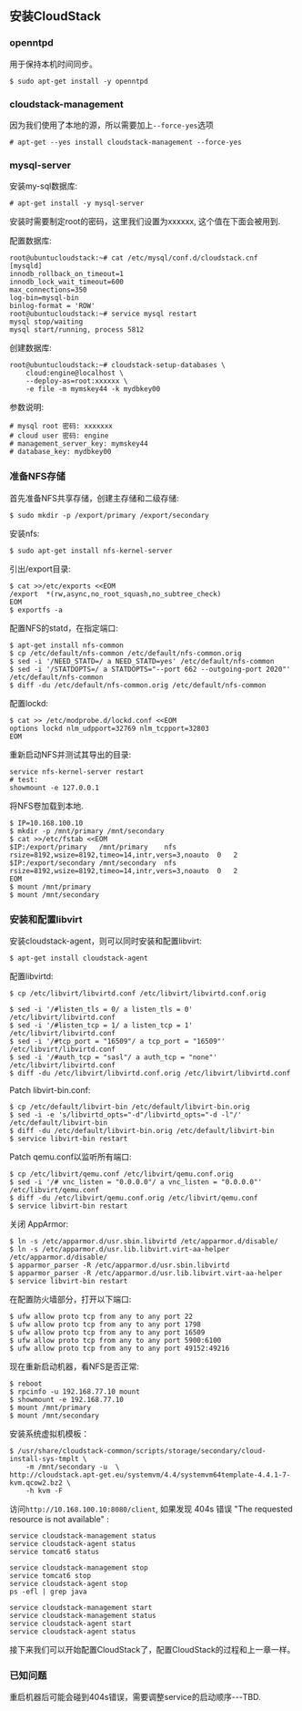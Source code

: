 ## 安装CloudStack
### openntpd
用于保持本机时间同步。    

```
$ sudo apt-get install -y openntpd
```

### cloudstack-management
因为我们使用了本地的源，所以需要加上`--force-yes`选项

```
# apt-get --yes install cloudstack-management --force-yes
```

### mysql-server
安装my-sql数据库:    

```
# apt-get install -y mysql-server
```
安装时需要制定root的密码，这里我们设置为xxxxxx, 这个值在下面会被用到.    

配置数据库:     

```
root@ubuntucloudstack:~# cat /etc/mysql/conf.d/cloudstack.cnf 
[mysqld]
innodb_rollback_on_timeout=1
innodb_lock_wait_timeout=600
max_connections=350
log-bin=mysql-bin
binlog-format = 'ROW'
root@ubuntucloudstack:~# service mysql restart
mysql stop/waiting
mysql start/running, process 5812
```
创建数据库:   

```
root@ubuntucloudstack:~# cloudstack-setup-databases \
	cloud:engine@localhost \
	--deploy-as=root:xxxxxx \
	-e file -m mymskey44 -k mydbkey00
```
参数说明:    

```
# mysql root 密码: xxxxxxx
# cloud user 密码: engine
# management_server_key: mymskey44
# database_key: mydbkey00
```


### 准备NFS存储


首先准备NFS共享存储，创建主存储和二级存储:    
```
$ sudo mkdir -p /export/primary /export/secondary
```
安装nfs:    

```
$ sudo apt-get install nfs-kernel-server
```
引出/export目录:    

```
$ cat >>/etc/exports <<EOM
/export  *(rw,async,no_root_squash,no_subtree_check)
EOM
$ exportfs -a

```
配置NFS的statd，在指定端口:    

```
$ apt-get install nfs-common 
$ cp /etc/default/nfs-common /etc/default/nfs-common.orig
$ sed -i '/NEED_STATD=/ a NEED_STATD=yes' /etc/default/nfs-common
$ sed -i '/STATDOPTS=/ a STATDOPTS="--port 662 --outgoing-port 2020"'
/etc/default/nfs-common
$ diff -du /etc/default/nfs-common.orig /etc/default/nfs-common
```
配置lockd:    

```
$ cat >> /etc/modprobe.d/lockd.conf <<EOM
options lockd nlm_udpport=32769 nlm_tcpport=32803
EOM
```
重新启动NFS并测试其导出的目录:    

```
service nfs-kernel-server restart
# test:
showmount -e 127.0.0.1
```

将NFS卷加载到本地. 

```
$ IP=10.168.100.10
$ mkdir -p /mnt/primary /mnt/secondary
$ cat >>/etc/fstab <<EOM
$IP:/export/primary   /mnt/primary    nfs
rsize=8192,wsize=8192,timeo=14,intr,vers=3,noauto  0   2
$IP:/export/secondary /mnt/secondary  nfs
rsize=8192,wsize=8192,timeo=14,intr,vers=3,noauto  0   2
EOM
$ mount /mnt/primary
$ mount /mnt/secondary
```

### 安装和配置libvirt
安装cloudstack-agent，则可以同时安装和配置libvirt:    

```
$ apt-get install cloudstack-agent
```
配置libvirtd:    

```
$ cp /etc/libvirt/libvirtd.conf /etc/libvirt/libvirtd.conf.orig

$ sed -i '/#listen_tls = 0/ a listen_tls = 0' /etc/libvirt/libvirtd.conf
$ sed -i '/#listen_tcp = 1/ a listen_tcp = 1' /etc/libvirt/libvirtd.conf
$ sed -i '/#tcp_port = "16509"/ a tcp_port = "16509"' /etc/libvirt/libvirtd.conf
$ sed -i '/#auth_tcp = "sasl"/ a auth_tcp = "none"' /etc/libvirt/libvirtd.conf
$ diff -du /etc/libvirt/libvirtd.conf.orig /etc/libvirt/libvirtd.conf
```

Patch libvirt-bin.conf:

```
$ cp /etc/default/libvirt-bin /etc/default/libvirt-bin.orig
$ sed -i -e 's/libvirtd_opts="-d"/libvirtd_opts="-d -l"/' /etc/default/libvirt-bin
$ diff -du /etc/default/libvirt-bin.orig /etc/default/libvirt-bin
$ service libvirt-bin restart
```

Patch qemu.conf以监听所有端口:     

```
$ cp /etc/libvirt/qemu.conf /etc/libvirt/qemu.conf.orig
$ sed -i '/# vnc_listen = "0.0.0.0"/ a vnc_listen = "0.0.0.0"' /etc/libvirt/qemu.conf
$ diff -du /etc/libvirt/qemu.conf.orig /etc/libvirt/qemu.conf
$ service libvirt-bin restart
```

关闭 AppArmor:

```
$ ln -s /etc/apparmor.d/usr.sbin.libvirtd /etc/apparmor.d/disable/
$ ln -s /etc/apparmor.d/usr.lib.libvirt.virt-aa-helper /etc/apparmor.d/disable/
$ apparmor_parser -R /etc/apparmor.d/usr.sbin.libvirtd
$ apparmor_parser -R /etc/apparmor.d/usr.lib.libvirt.virt-aa-helper
$ service libvirt-bin restart
```
在配置防火墙部分，打开以下端口:    

```
$ ufw allow proto tcp from any to any port 22
$ ufw allow proto tcp from any to any port 1798
$ ufw allow proto tcp from any to any port 16509
$ ufw allow proto tcp from any to any port 5900:6100
$ ufw allow proto tcp from any to any port 49152:49216
```
现在重新启动机器，看NFS是否正常:  

```
$ reboot
$ rpcinfo -u 192.168.77.10 mount
$ showmount -e 192.168.77.10
$ mount /mnt/primary
$ mount /mnt/secondary
```

安装系统虚拟机模板：    

```
$ /usr/share/cloudstack-common/scripts/storage/secondary/cloud-install-sys-tmplt \
    -m /mnt/secondary -u  \
http://cloudstack.apt-get.eu/systemvm/4.4/systemvm64template-4.4.1-7-kvm.qcow2.bz2 \
    -h kvm -F
```

访问`http://10.168.100.10:8080/client`, 如果发现
 404s 错误 "The requested resource is not available" :    

```
service cloudstack-management status
service cloudstack-agent status
service tomcat6 status

service cloudstack-management stop
service tomcat6 stop
service cloudstack-agent stop
ps -efl | grep java

service cloudstack-management start
service cloudstack-management status
service cloudstack-agent start
service cloudstack-agent status
```

接下来我们可以开始配置CloudStack了，配置CloudStack的过程和上一章一样。   

### 已知问题
重启机器后可能会碰到404s错误，需要调整service的启动顺序---TBD.   
